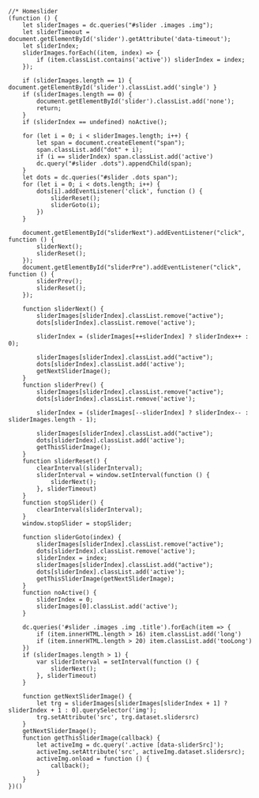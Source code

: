     //* Homeslider
    (function () {
        let sliderImages = dc.queries("#slider .images .img");
        let sliderTimeout = document.getElementById('slider').getAttribute('data-timeout');
        let sliderIndex;
        sliderImages.forEach((item, index) => {
            if (item.classList.contains('active')) sliderIndex = index;
        });

        if (sliderImages.length == 1) { document.getElementById('slider').classList.add('single') }
        if (sliderImages.length == 0) {
            document.getElementById('slider').classList.add('none');
            return;
        }
        if (sliderIndex == undefined) noActive();

        for (let i = 0; i < sliderImages.length; i++) {
            let span = document.createElement("span");
            span.classList.add("dot" + i);
            if (i == sliderIndex) span.classList.add('active')
            dc.query("#slider .dots").appendChild(span);
        }
        let dots = dc.queries("#slider .dots span");
        for (let i = 0; i < dots.length; i++) {
            dots[i].addEventListener('click', function () {
                sliderReset();
                sliderGoto(i);
            })
        }

        document.getElementById("sliderNext").addEventListener("click", function () {
            sliderNext();
            sliderReset();
        });
        document.getElementById("sliderPre").addEventListener("click", function () {
            sliderPrev();
            sliderReset();
        });

        function sliderNext() {
            sliderImages[sliderIndex].classList.remove("active");
            dots[sliderIndex].classList.remove('active');

            sliderIndex = (sliderImages[++sliderIndex] ? sliderIndex++ : 0);

            sliderImages[sliderIndex].classList.add("active");
            dots[sliderIndex].classList.add('active');
            getNextSliderImage();
        }
        function sliderPrev() {
            sliderImages[sliderIndex].classList.remove("active");
            dots[sliderIndex].classList.remove('active');

            sliderIndex = (sliderImages[--sliderIndex] ? sliderIndex-- : sliderImages.length - 1);

            sliderImages[sliderIndex].classList.add("active");
            dots[sliderIndex].classList.add('active');
            getThisSliderImage();
        }
        function sliderReset() {
            clearInterval(sliderInterval);
            sliderInterval = window.setInterval(function () {
                sliderNext();
            }, sliderTimeout)
        }
        function stopSlider() {
            clearInterval(sliderInterval);
        }
        window.stopSlider = stopSlider;

        function sliderGoto(index) {
            sliderImages[sliderIndex].classList.remove("active");
            dots[sliderIndex].classList.remove('active');
            sliderIndex = index;
            sliderImages[sliderIndex].classList.add("active");
            dots[sliderIndex].classList.add('active');
            getThisSliderImage(getNextSliderImage);
        }
        function noActive() {
            sliderIndex = 0;
            sliderImages[0].classList.add('active');
        }

        dc.queries('#slider .images .img .title').forEach(item => {
            if (item.innerHTML.length > 16) item.classList.add('long')
            if (item.innerHTML.length > 20) item.classList.add('tooLong')
        })
        if (sliderImages.length > 1) {
            var sliderInterval = setInterval(function () {
                sliderNext();
            }, sliderTimeout)
        }

        function getNextSliderImage() {
            let trg = sliderImages[sliderImages[sliderIndex + 1] ? sliderIndex + 1 : 0].querySelector('img');
            trg.setAttribute('src', trg.dataset.slidersrc)
        }
        getNextSliderImage();
        function getThisSliderImage(callback) {
            let activeImg = dc.query('.active [data-sliderSrc]');
            activeImg.setAttribute('src', activeImg.dataset.slidersrc);
            activeImg.onload = function () {
                callback();
            }
        }
    })()